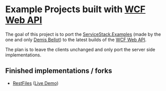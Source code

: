 # Example Projects built with [WCF Web API](http://wcf.codeplex.com) #

The goal of this project is to port the [ServiceStack.Examples](https://github.com/ServiceStack/ServiceStack.Examples) (made by the one and only [Demis Bellot](https://twitter.com/#!/demisbellot)) to the latest builds of the [WCF Web API](http://wcf.codeplex.com).

The plan is to leave the clients unchanged and only port the server side implementations.

## Finished implementations / forks ##
- [RestFiles](https://github.com/AlexZeitler/WebApi.Examples/tree/master/src/RestFiles) ([Live Demo](http://webapi.alexonasp.net/restfiles))